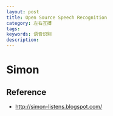 ```yaml
---
layout: post
title: Open Source Speech Recognition
category: 左右互搏
tags: 
keywords: 语音识别
description: 
---
```


# Simon


## Reference
* <http://simon-listens.blogspot.com/>